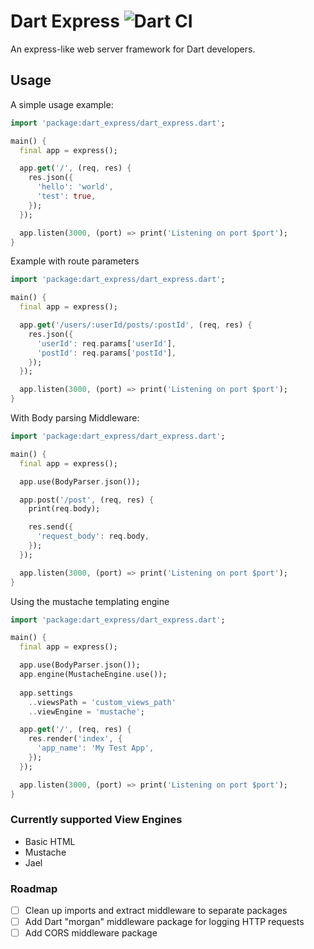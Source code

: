 # Dart Express ![Dart CI](https://github.com/deriegle/dart-express/workflows/Dart%20CI/badge.svg?branch=master)
An express-like web server framework for Dart developers.

## Usage

A simple usage example:

```dart
import 'package:dart_express/dart_express.dart';

main() {
  final app = express();

  app.get('/', (req, res) {
    res.json({
      'hello': 'world',
      'test': true,
    });
  });

  app.listen(3000, (port) => print('Listening on port $port');
}
```

Example with route parameters

```dart
import 'package:dart_express/dart_express.dart';

main() {
  final app = express();

  app.get('/users/:userId/posts/:postId', (req, res) {
    res.json({
      'userId': req.params['userId'],
      'postId': req.params['postId'],
    });
  });

  app.listen(3000, (port) => print('Listening on port $port');
}
```

With Body parsing Middleware:

```dart
import 'package:dart_express/dart_express.dart';

main() {
  final app = express();

  app.use(BodyParser.json());

  app.post('/post', (req, res) {
    print(req.body);

    res.send({
      'request_body': req.body,
    });
  });

  app.listen(3000, (port) => print('Listening on port $port');
}
```

Using the mustache templating engine

```dart
import 'package:dart_express/dart_express.dart';

main() {
  final app = express();

  app.use(BodyParser.json());
  app.engine(MustacheEngine.use());
  
  app.settings
    ..viewsPath = 'custom_views_path'
    ..viewEngine = 'mustache';

  app.get('/', (req, res) {
    res.render('index', {
      'app_name': 'My Test App',
    });
  });

  app.listen(3000, (port) => print('Listening on port $port');
}
```

### Currently supported View Engines

- Basic HTML
- Mustache
- Jael

### Roadmap

- [ ] Clean up imports and extract middleware to separate packages
- [ ] Add Dart "morgan" middleware package for logging HTTP requests
- [ ] Add CORS middleware package
